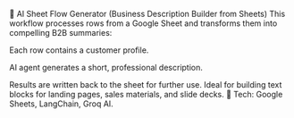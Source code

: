 🧾 AI Sheet Flow Generator (Business Description Builder from Sheets)
This workflow processes rows from a Google Sheet and transforms them into compelling B2B summaries:

Each row contains a customer profile.

AI agent generates a short, professional description.

Results are written back to the sheet for further use.
Ideal for building text blocks for landing pages, sales materials, and slide decks.
🔗 Tech: Google Sheets, LangChain, Groq AI.
